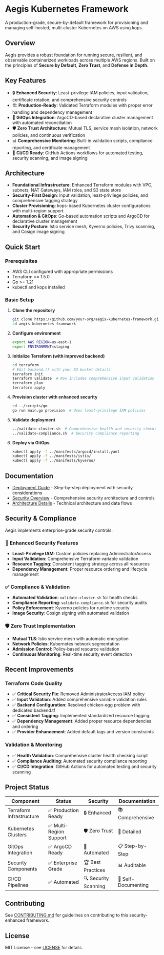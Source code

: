 # Aegis Kubernetes Framework

A production-grade, secure-by-default framework for provisioning and managing self-hosted, multi-cluster Kubernetes on AWS using kops.

## Overview

Aegis provides a robust foundation for running secure, resilient, and observable containerized workloads across multiple AWS regions. Built on the principles of **Secure by Default**, **Zero Trust**, and **Defense in Depth**.

## Key Features

- 🔒 **Enhanced Security**: Least-privilege IAM policies, input validation, certificate rotation, and comprehensive security controls
- 🏗️ **Production-Ready**: Validated Terraform modules with proper error handling and dependency management
- 🔄 **GitOps Integration**: ArgoCD-based declarative cluster management with automated reconciliation
- 🛡️ **Zero Trust Architecture**: Mutual TLS, service mesh isolation, network policies, and continuous verification
- 📊 **Comprehensive Monitoring**: Built-in validation scripts, compliance reporting, and certificate management
- 🚀 **CI/CD Ready**: GitHub Actions workflows for automated testing, security scanning, and image signing

## Architecture

- **Foundational Infrastructure**: Enhanced Terraform modules with VPC, subnets, NAT Gateways, IAM roles, and S3 state store
- **Security-First Design**: Input validation, least-privilege policies, and comprehensive tagging strategy
- **Cluster Provisioning**: kops-based Kubernetes cluster configurations with multi-region support
- **Automation & GitOps**: Go-based automation scripts and ArgoCD for declarative cluster management
- **Security Posture**: Istio service mesh, Kyverno policies, Trivy scanning, and Cosign image signing

## Quick Start

### Prerequisites
- AWS CLI configured with appropriate permissions
- Terraform >= 1.5.0
- Go >= 1.21
- kubectl and kops installed

### Basic Setup
1. **Clone the repository**
   ```bash
   git clone https://github.com/your-org/aegis-kubernetes-framework.git
   cd aegis-kubernetes-framework
   ```

2. **Configure environment**
   ```bash
   export AWS_REGION=us-east-1
   export ENVIRONMENT=staging
   ```

3. **Initialize Terraform (with improved backend)**
   ```bash
   cd terraform
   # Edit backend.tf with your S3 bucket details
   terraform init
   terraform validate  # Now includes comprehensive input validation
   terraform plan
   terraform apply
   ```

4. **Provision cluster with enhanced security**
   ```bash
   cd ../scripts/go
   go run main.go provision  # Uses least-privilege IAM policies
   ```

5. **Validate deployment**
   ```bash
   ../validate-cluster.sh  # Comprehensive health and security checks
   ../validate-compliance.sh  # Security compliance reporting
   ```

6. **Deploy via GitOps**
   ```bash
   kubectl apply -f ../manifests/argocd/install.yaml
   kubectl apply -f ../manifests/istio/
   kubectl apply -f ../manifests/kyverno/
   ```

## Documentation

- [Deployment Guide](docs/DEPLOYMENT.md) - Step-by-step deployment with security considerations
- [Security Overview](docs/SECURITY.md) - Comprehensive security architecture and controls
- [Architecture Details](docs/ARCHITECTURE.md) - Technical architecture and data flows

## Security & Compliance

Aegis implements enterprise-grade security controls:

### 🔐 **Enhanced Security Features**
- **Least-Privilege IAM**: Custom policies replacing AdministratorAccess
- **Input Validation**: Comprehensive Terraform variable validation
- **Resource Tagging**: Consistent tagging strategy across all resources
- **Dependency Management**: Proper resource ordering and lifecycle management

### ✅ **Compliance & Validation**
- **Automated Validation**: `validate-cluster.sh` for health checks
- **Compliance Reporting**: `validate-compliance.sh` for security audits
- **Policy Enforcement**: Kyverno policies for runtime security
- **Image Security**: Cosign signing with automated validation

### 🛡️ **Zero Trust Implementation**
- **Mutual TLS**: Istio service mesh with automatic encryption
- **Network Policies**: Kubernetes network segmentation
- **Admission Control**: Policy-based resource validation
- **Continuous Monitoring**: Real-time security event detection

## Recent Improvements

### Terraform Code Quality
- ✅ **Critical Security Fix**: Removed AdministratorAccess IAM policy
- ✅ **Input Validation**: Added comprehensive variable validation rules
- ✅ **Backend Configuration**: Resolved chicken-egg problem with dedicated backend.tf
- ✅ **Consistent Tagging**: Implemented standardized resource tagging
- ✅ **Dependency Management**: Added proper resource dependencies and ordering
- ✅ **Provider Enhancement**: Added default tags and version constraints

### Validation & Monitoring
- ✅ **Health Validation**: Comprehensive cluster health checking script
- ✅ **Compliance Auditing**: Automated security compliance reporting
- ✅ **CI/CD Integration**: GitHub Actions for automated testing and security scanning

## Project Status

| Component | Status | Security | Documentation |
|-----------|--------|----------|----------------|
| Terraform Infrastructure | ✅ Production Ready | 🔒 Enhanced | 📚 Comprehensive |
| Kubernetes Clusters | ✅ Multi-Region Support | 🛡️ Zero Trust | 📖 Detailed |
| GitOps Integration | ✅ ArgoCD Ready | 🔄 Automated | 📋 Step-by-Step |
| Security Components | ✅ Enterprise Grade | 🏆 Best Practices | 📊 Auditable |
| CI/CD Pipelines | ✅ Automated | 🔍 Security Scanning | 🤖 Self-Documenting |

## Contributing

See [CONTRIBUTING.md](CONTRIBUTING.md) for guidelines on contributing to this security-enhanced framework.

## License

MIT License - see [LICENSE](LICENSE) for details.